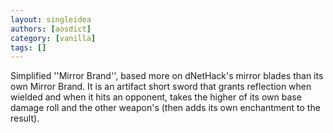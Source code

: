 ```yaml
---
layout: singleidea
authors: [aosdict]
category: [vanilla]
tags: []
---
```

Simplified ''Mirror Brand'', based more on dNetHack's mirror blades than its own Mirror Brand. It is an artifact short sword that grants reflection when wielded and when it hits an opponent, takes the higher of its own base damage roll and the other weapon's (then adds its own enchantment to the result).
